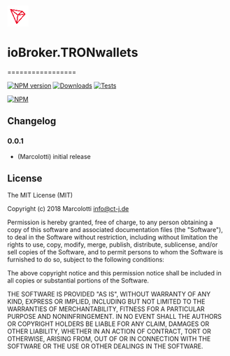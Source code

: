 ![Logo](admin/tron.png)
# ioBroker.TRONwallets
=================

[![NPM version](http://img.shields.io/npm/v/iobroker.tronwallet.svg)](https://www.npmjs.com/package/iobroker.tronwallet)
[![Downloads](https://img.shields.io/npm/dm/iobroker.tronwallet.svg)](https://www.npmjs.com/package/iobroker.tronwallet)
[![Tests](https://travis-ci.org/CTJaeger/ioBroker.tronwallet.svg?branch=master)](https://travis-ci.org/CTJaeger/ioBroker.tronwallet)

[![NPM](https://nodei.co/npm/iobroker.sma-em.png?downloads=true)](https://nodei.co/npm/iobroker.tronwallet/)

## Changelog

### 0.0.1
* (Marcolotti) initial release

## License
The MIT License (MIT)

Copyright (c) 2018 Marcolotti <info@ct-j.de>

Permission is hereby granted, free of charge, to any person obtaining a copy
of this software and associated documentation files (the "Software"), to deal
in the Software without restriction, including without limitation the rights
to use, copy, modify, merge, publish, distribute, sublicense, and/or sell
copies of the Software, and to permit persons to whom the Software is
furnished to do so, subject to the following conditions:

The above copyright notice and this permission notice shall be included in
all copies or substantial portions of the Software.

THE SOFTWARE IS PROVIDED "AS IS", WITHOUT WARRANTY OF ANY KIND, EXPRESS OR
IMPLIED, INCLUDING BUT NOT LIMITED TO THE WARRANTIES OF MERCHANTABILITY,
FITNESS FOR A PARTICULAR PURPOSE AND NONINFRINGEMENT. IN NO EVENT SHALL THE
AUTHORS OR COPYRIGHT HOLDERS BE LIABLE FOR ANY CLAIM, DAMAGES OR OTHER
LIABILITY, WHETHER IN AN ACTION OF CONTRACT, TORT OR OTHERWISE, ARISING FROM,
OUT OF OR IN CONNECTION WITH THE SOFTWARE OR THE USE OR OTHER DEALINGS IN
THE SOFTWARE.
